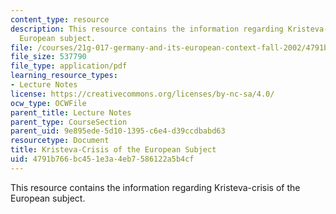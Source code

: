 ```yaml
---
content_type: resource
description: This resource contains the information regarding Kristeva-crisis of the
  European subject.
file: /courses/21g-017-germany-and-its-european-context-fall-2002/4791b766bc451e3a4eb7586122a5b4cf_MIT21G_017F02_lec_6_2.pdf
file_size: 537790
file_type: application/pdf
learning_resource_types:
- Lecture Notes
license: https://creativecommons.org/licenses/by-nc-sa/4.0/
ocw_type: OCWFile
parent_title: Lecture Notes
parent_type: CourseSection
parent_uid: 9e895ede-5d10-1395-c6e4-d39ccdbabd63
resourcetype: Document
title: Kristeva-Crisis of the European Subject
uid: 4791b766-bc45-1e3a-4eb7-586122a5b4cf
---
```

This resource contains the information regarding Kristeva-crisis of the European subject.